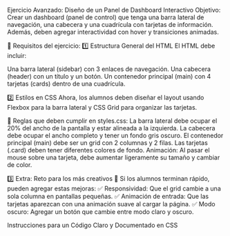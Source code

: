 Ejercicio Avanzado: Diseño de un Panel de Dashboard Interactivo
Objetivo:
Crear un dashboard (panel de control) que tenga una barra lateral de navegación, una cabecera y una cuadrícula con tarjetas de información. Además, deben agregar interactividad con hover y transiciones animadas.

 
📜 Requisitos del ejercicio:
1️⃣ Estructura General del HTML
El HTML debe incluir:

Una barra lateral (sidebar) con 3 enlaces de navegación.
Una cabecera (header) con un título y un botón.
Un contenedor principal (main) con 4 tarjetas (cards) dentro de una cuadrícula.

2️⃣ Estilos en CSS
Ahora, los alumnos deben diseñar el layout usando Flexbox para la barra lateral y CSS Grid para organizar las tarjetas.

📌 Reglas que deben cumplir en styles.css:
La barra lateral debe ocupar el 20% del ancho de la pantalla y estar alineada a la izquierda.
La cabecera debe ocupar el ancho completo y tener un fondo gris oscuro.
El contenedor principal (main) debe ser un grid con 2 columnas y 2 filas.
Las tarjetas (.card) deben tener diferentes colores de fondo.
Animación: Al pasar el mouse sobre una tarjeta, debe aumentar ligeramente su tamaño y cambiar de color.

3️⃣ Extra: Reto para los más creativos 🚀
Si los alumnos terminan rápido, pueden agregar estas mejoras: ✅ Responsividad: Que el grid cambie a una sola columna en pantallas pequeñas.
✅ Animación de entrada: Que las tarjetas aparezcan con una animación suave al cargar la página.
✅ Modo oscuro: Agregar un botón que cambie entre modo claro y oscuro.

 Instrucciones para un Código Claro y Documentado en CSS 